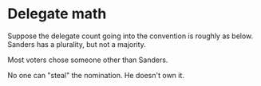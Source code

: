 # Delegate math
Suppose the delegate count going into the convention is roughly as below. Sanders has a plurality, but not a majority.



Most voters chose someone other than Sanders. 

No one can "steal" the nomination. He doesn't own it.

